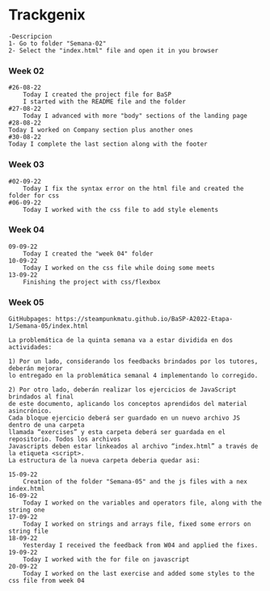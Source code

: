 # Trackgenix
    -Descripcion
    1- Go to folder "Semana-02"
    2- Select the "index.html" file and open it in you browser
### Week 02
    #26-08-22
        Today I created the project file for BaSP
        I started with the README file and the folder
    #27-08-22 
        Today I advanced with more "body" sections of the landing page
    #28-08-22
    Today I worked on Company section plus another ones
    #30-08-22
    Today I complete the last section along with the footer
### Week 03
    #02-09-22
        Today I fix the syntax error on the html file and created the folder for css
    #06-09-22
        Today I worked with the css file to add style elements
### Week 04
    09-09-22
        Today I created the "week 04" folder
    10-09-22
        Today I worked on the css file while doing some meets
    13-09-22 
        Finishing the project with css/flexbox
### Week 05

    GitHubpages: https://steampunkmatu.github.io/BaSP-A2022-Etapa-1/Semana-05/index.html

    La problemática de la quinta semana va a estar dividida en dos actividades:

    1) Por un lado, considerando los feedbacks brindados por los tutores, deberán mejorar 
    lo entregado en la problemática semanal 4 implementando lo corregido.

    2) Por otro lado, deberán realizar los ejercicios de JavaScript brindados al final 
    de este documento, aplicando los conceptos aprendidos del material asincrónico.
    Cada bloque ejercicio deberá ser guardado en un nuevo archivo JS dentro de una carpeta 
    llamada “exercises” y esta carpeta deberá ser guardada en el repositorio. Todos los archivos 
    Javascripts deben estar linkeados al archivo “index.html” a través de la etiqueta <script>. 
    La estructura de la nueva carpeta deberia quedar asi:

    15-09-22
        Creation of the folder "Semana-05" and the js files with a nex index.html
    16-09-22
        Today I worked on the variables and operators file, along with the string one
    17-09-22
        Today I worked on strings and arrays file, fixed some errors on string file
    18-09-22
        Yesterday I received the feedback from W04 and applied the fixes.
    19-09-22
        Today I worked with the for file on javascript
    20-09-22
        Today I worked on the last exercise and added some styles to the css file from week 04